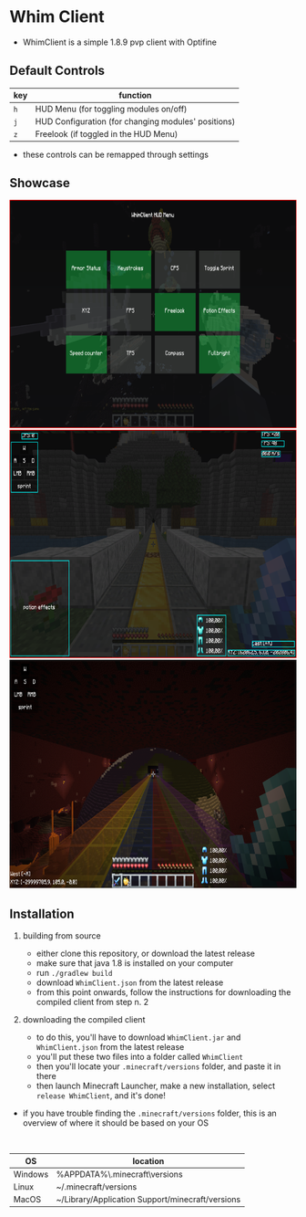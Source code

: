 # Whim Client
- WhimClient is a simple 1.8.9 pvp client with Optifine


## Default Controls


|    key   | function                                            |
| -------- |-----------------------------------------------------|
| `h`      | HUD Menu (for toggling modules on/off)              |
| `j` | HUD Configuration (for changing modules' positions) |
| `z` | Freelook (if toggled in the HUD Menu)               |

- these controls can be remapped through settings

## Showcase

<img src="screenshots/HUDMenu.png" alt="HUD Menu" width=750 height=400>

<img src="screenshots/HUDConfiguration.png" alt="HUD Configuration" width=750 height=400>

<img src="screenshots/normal.png" alt="the resulting visuals" width=750 height=400>

## Installation

1) building from source
    - either clone this repository, or download the latest release
    - make sure that java 1.8 is installed on your computer
    - run `./gradlew build`
    - download `WhimClient.json` from the latest release
    - from this point onwards, follow the instructions for downloading the compiled client from step n. 2
   

2) downloading the compiled client
    - to do this, you'll have to download `WhimClient.jar` and `WhimClient.json` from the latest release
    - you'll put these two files into a folder called `WhimClient`
    - then you'll locate your `.minecraft/versions` folder, and paste it in there
    - then launch Minecraft Launcher, make a new installation, select `release WhimClient`, and it's done!
  
- if you have trouble finding the `.minecraft/versions` folder, this is an overview of where it should be based on your OS

<br>

| OS | location |
|----|-----------|
| Windows | %APPDATA%\\.minecraft\versions |
| Linux | ~/.minecraft/versions |
| MacOS | ~/Library/Application Support/minecraft/versions |
